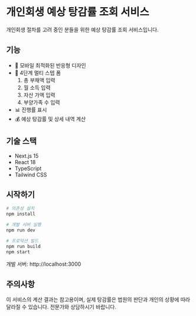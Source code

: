 # 개인회생 예상 탕감률 조회 서비스

개인회생 절차를 고려 중인 분들을 위한 예상 탕감률 조회 서비스입니다.

## 기능

- 📱 모바일 최적화된 반응형 디자인
- 📝 4단계 멀티 스텝 폼
  1. 총 부채액 입력
  2. 월 소득 입력
  3. 자산 가액 입력
  4. 부양가족 수 입력
- 📊 진행률 표시
- 💰 예상 탕감률 및 상세 내역 계산

## 기술 스택

- Next.js 15
- React 18
- TypeScript
- Tailwind CSS

## 시작하기

```bash
# 의존성 설치
npm install

# 개발 서버 실행
npm run dev

# 프로덕션 빌드
npm run build
npm start
```

개발 서버: http://localhost:3000

## 주의사항

이 서비스의 계산 결과는 참고용이며, 실제 탕감률은 법원의 판단과 개인의 상황에 따라 달라질 수 있습니다.
전문가와 상담하시기 바랍니다.
